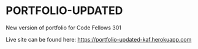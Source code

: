 # PORTFOLIO-UPDATED
New version of portfolio for Code Fellows 301

Live site can be found here:  https://portfolio-updated-kaf.herokuapp.com

